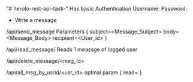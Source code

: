 "# herolo-rest-api-task-"
Has basic Authentication
Username: <username>
Password: <password>

* Write a message

<url>/api/send_message
Parameters {
    subject=<Message_Subject>
    body=<Message_Body>
    recipient=<User_id>
}

<url>/api/read_message/
    Reads 1 meassge of logged user

<url>/api/delete_message/<msg_id>

<url>/api/all_msg_by_usrid/<usr_id>
    optinal param {
    read=<bool>
    }
